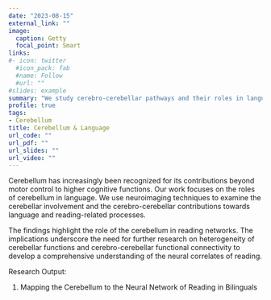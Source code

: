 ```yaml
---
date: "2023-08-15"
external_link: ""
image:
  caption: Getty
  focal_point: Smart
links:
#- icon: twitter
  #icon_pack: fab
  #name: Follow
  #url: ""
#slides: example
summary: "We study cerebro-cerebellar pathways and their roles in language."
profile: true 
tags:
- Cerebellum
title: Cerebellum & Language
url_code: ""
url_pdf: ""
url_slides: ""
url_video: ""
---
```


Cerebellum has increasingly been recognized for its contributions beyond motor control to higher cognitive functions. Our work focuses on the roles of cerebellum in language. We use neuroimaging techniques to examine the cerebellar involvement and the cerebro-cerebellar contributions towards language and reading-related processes.

The findings highlight the role of the cerebellum in reading networks. The implications underscore the need for further research on heterogeneity of cerebellar functions and cerebro-cerebellar functional connectivity to develop a comprehensive understanding of the neural correlates of reading.

Research Output: 
1. Mapping the Cerebellum to the Neural Network of Reading in Bilinguals 